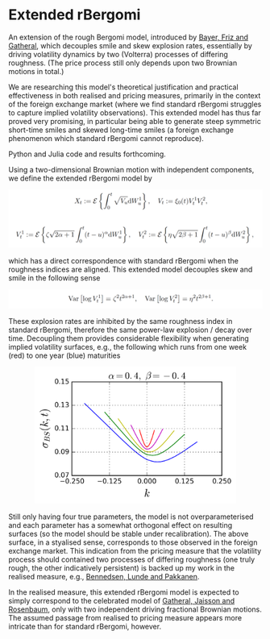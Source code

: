 # Extended rBergomi

An extension of the rough Bergomi model, introduced by [Bayer, Friz and Gatheral](http://www.tandfonline.com/doi/full/10.1080/14697688.2015.1099717), which decouples smile and skew explosion rates, essentially by driving volatility dynamics by two (Volterra) processes of differing roughness. (The price process still only depends upon two Brownian motions in total.)

We are researching this model's theoretical justification and practical effectiveness in both realised and pricing measures, primarily in the context of the foreign exchange market (where we find standard rBergomi struggles to capture implied volatility observations). This extended model has thus far proved very promising, in particular being able to generate steep symmetric short-time smiles and skewed long-time smiles (a foreign exchange phenomenon which standard rBergomi cannot reproduce).

Python and Julia code and results forthcoming.

Using a two-dimensional Brownian motion with independent components, we define the extended rBergomi model by

<p align="center">
  <img src="model.png" width="650">
</p>

which has a direct correspondence with standard rBergomi when the roughness indices are aligned. This extended model decouples skew and smile in the following sense

<p align="center">
  <img src="explosion.png" width="650">
</p>

These explosion rates are inhibited by the same roughness index in standard rBergomi, therefore the same power-law explosion / decay over time. Decoupling them provides considerable flexibility when generating implied volatility surfaces, e.g., the following which runs from one week (red) to one year (blue) maturities

<p align="center">
  <img src="surface.png" width="400">
</p>

Still only having four true parameters, the model is not overparameterised and each parameter has a somewhat orthogonal effect on resulting surfaces (so the model should be stable under recalibration). The above surface, in a styalised sense, corresponds to those observed in the foreign exchange market. This indication from the pricing measure that the volatility process should contained two processes of differing roughness (one truly rough, the other indicatively persistent) is backed up my work in the realised measure, e.g., [Bennedsen, Lunde and Pakkanen](https://arxiv.org/abs/1610.00332).

In the realised measure, this extended rBergomi model is expected to simply correspond to the celebrated model of [Gatheral, Jaisson and Rosenbaum](https://arxiv.org/abs/1410.3394), only with two independent driving fractional Brownian motions. The assumed passage from realised to pricing measure appears more intricate than for standard rBergomi, however.
